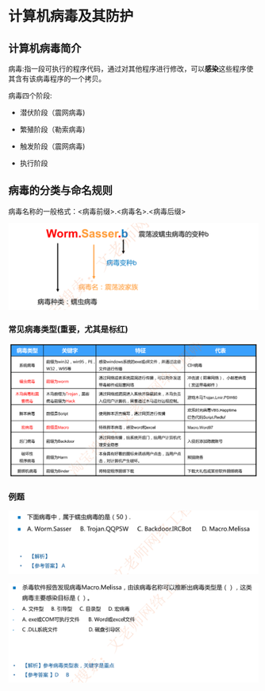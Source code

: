 # 计算机病毒及其防护

## 计算机病毒简介

病毒:指一段可执行的程序代码，通过对其他程序进行修改，可以**感染**这些程序使其含有该病毒程序的一个拷贝。

病毒四个阶段:

- 潜伏阶段（震网病毒)

- 繁殖阶段（勒索病毒)

- 触发阶段（震网病毒)

- 执行阶段

## 病毒的分类与命名规则

病毒名称的一般格式：<病毒前缀>.<病毒名>.<病毒后缀>

![image-20230307221751155](./assets/image-20230307221751155.png)

### 常见病毒类型(重要，尤其是标红)

![image-20230307221921499](./assets/image-20230307221921499.png)

### 例题

![image-20230307222001144](./assets/image-20230307222001144.png)



![image-20230307222022349](./assets/image-20230307222022349.png)